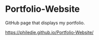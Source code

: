 # Portfolio-Website
GitHub page that displays my portfolio. 

https://philedie.github.io/Portfolio-Website/
